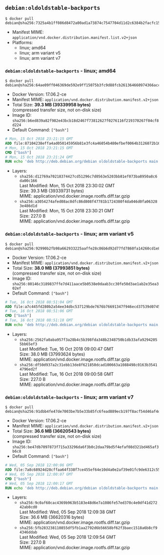 ## `debian:oldoldstable-backports`

```console
$ docker pull debian@sha256:7325a4b1ff086d8472a00ad1a73874c7547704d11d2c6384b2facfc15bbce556
```

-	Manifest MIME: `application/vnd.docker.distribution.manifest.list.v2+json`
-	Platforms:
	-	linux; amd64
	-	linux; arm variant v5
	-	linux; arm variant v7

### `debian:oldoldstable-backports` - linux; amd64

```console
$ docker pull debian@sha256:64ae09ff046369de592e9ff15075b3fc9d88fcb261364660974366acc6da2172
```

-	Docker Version: 17.06.2-ce
-	Manifest MIME: `application/vnd.docker.distribution.manifest.v2+json`
-	Total Size: **39.3 MB (39339958 bytes)**  
	(compressed transfer size, not on-disk size)
-	Image ID: `sha256:b6ed839a82f982e43bcb18d2467f73812627f0276116f219370267f04cf8d224`
-	Default Command: `["bash"]`

```dockerfile
# Mon, 15 Oct 2018 23:21:15 GMT
ADD file:87104238effa4ad050145956b81e3fc4a46054b480efbef0064b3126072b16fc in / 
# Mon, 15 Oct 2018 23:21:15 GMT
CMD ["bash"]
# Mon, 15 Oct 2018 23:21:24 GMT
RUN echo 'deb http://deb.debian.org/debian oldoldstable-backports main' > /etc/apt/sources.list.d/backports.list
```

-	Layers:
	-	`sha256:d12769a70218374427cd51296c7d0563e5203bb81ef073ba8950a8c6da00c166`  
		Last Modified: Mon, 15 Oct 2018 23:30:02 GMT  
		Size: 39.3 MB (39339731 bytes)  
		MIME: application/vnd.docker.image.rootfs.diff.tar.gzip
	-	`sha256:a3054274afed08ac0dfc86d808f47781b1724380f4da046d0fa063283e486d1d`  
		Last Modified: Mon, 15 Oct 2018 23:30:21 GMT  
		Size: 227.0 B  
		MIME: application/vnd.docker.image.rootfs.diff.tar.gzip

### `debian:oldoldstable-backports` - linux; arm variant v5

```console
$ docker pull debian@sha256:92990b2fb98a662933225aaffe28c86b6d92d77fd7860fa14260cd1e8413ed0e
```

-	Docker Version: 17.06.2-ce
-	Manifest MIME: `application/vnd.docker.distribution.manifest.v2+json`
-	Total Size: **38.0 MB (37993851 bytes)**  
	(compressed transfer size, not on-disk size)
-	Image ID: `sha256:80146c3189837ffe7d411aace5b0538e0daab3cc30fe50d3ae1ab2e35ea302ef`
-	Default Command: `["bash"]`

```dockerfile
# Tue, 16 Oct 2018 08:51:04 GMT
ADD file:a7c445fd280b2a54ee34dbc537129bde7676b76691347f946ecd37539d074524 in / 
# Tue, 16 Oct 2018 08:51:06 GMT
CMD ["bash"]
# Tue, 16 Oct 2018 08:51:18 GMT
RUN echo 'deb http://deb.debian.org/debian oldoldstable-backports main' > /etc/apt/sources.list.d/backports.list
```

-	Layers:
	-	`sha256:2562fa0aba957f3a28b4c5b398fda348b2348750b1db33afa92942055bb65ef3`  
		Last Modified: Tue, 16 Oct 2018 09:00:47 GMT  
		Size: 38.0 MB (37993624 bytes)  
		MIME: application/vnd.docker.image.rootfs.diff.tar.gzip
	-	`sha256:df50d937a2c31ebb13de8f621850dcad100663a1088498c0163b35414796ed2f`  
		Last Modified: Tue, 16 Oct 2018 09:00:58 GMT  
		Size: 227.0 B  
		MIME: application/vnd.docker.image.rootfs.diff.tar.gzip

### `debian:oldoldstable-backports` - linux; arm variant v7

```console
$ docker pull debian@sha256:91dbb4fe47de7003be7b5e33b85fc6fead889ecb197f8acf54d46af4d1dc1e12
```

-	Docker Version: 17.06.2-ce
-	Manifest MIME: `application/vnd.docker.distribution.manifest.v2+json`
-	Total Size: **36.6 MB (36620543 bytes)**  
	(compressed transfer size, not on-disk size)
-	Image ID: `sha256:be47db7097873f715a33296da6f3b0c2daa79bd5f4efaf08d321bd465af3b6c8`
-	Default Command: `["bash"]`

```dockerfile
# Wed, 05 Sep 2018 12:00:06 GMT
ADD file:7a8c68924d28cffaa64f338f7ce455ef64e10d4a0e2af39e01fc9de6312c5530 in / 
# Wed, 05 Sep 2018 12:00:07 GMT
CMD ["bash"]
# Wed, 05 Sep 2018 12:00:17 GMT
RUN echo 'deb http://deb.debian.org/debian oldoldstable-backports main' > /etc/apt/sources.list.d/backports.list
```

-	Layers:
	-	`sha256:9c0af60cac4369b963b5183e48d6e7a1086fe57ed370c4e0df41d27242ab0cd0`  
		Last Modified: Wed, 05 Sep 2018 12:09:38 GMT  
		Size: 36.6 MB (36620316 bytes)  
		MIME: application/vnd.docker.image.rootfs.diff.tar.gzip
	-	`sha256:5fb283238110855df5fb1aa2792d6b56658bf62f3baec1518a6b8cf94346ddab`  
		Last Modified: Wed, 05 Sep 2018 12:09:54 GMT  
		Size: 227.0 B  
		MIME: application/vnd.docker.image.rootfs.diff.tar.gzip
